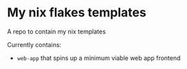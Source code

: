 # My nix flakes templates
A repo to contain my nix templates

Currently contains:
- `web-app` that spins up a minimum viable web app frontend
